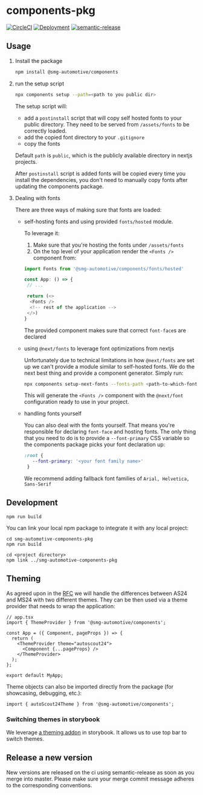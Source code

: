 # components-pkg

[![CircleCI](https://circleci.com/gh/smg-automotive/components-pkg/tree/main.svg?style=svg)](https://circleci.com/gh/smg-automotive/components-pkg/tree/main)
[![Deployment](https://img.shields.io/badge/main-Deployment-yellow)](https://main-components-pkg.branch.autoscout24.dev)
[![semantic-release](https://img.shields.io/badge/%20%20%F0%9F%93%A6%F0%9F%9A%80-semantic--release-e10079.svg)](https://github.com/semantic-release/semantic-release)

## Usage

1. Install the package
   ```sh
   npm install @smg-automotive/components
   ```
2. run the setup script

   ```sh
   npx components setup --path=<path to you public dir>
   ```

   The setup script will:

   - add a `postinstall` script that will copy self hosted fonts to your public directory. They need to be served from `/assets/fonts` to be correctly loaded.
   - add the copied font directory to your `.gitignore`
   - copy the fonts

   Default `path` is `public`, which is the publicly available directory in nextjs projects.

   After `postinstall` script is added fonts will be copied every time you install the dependencies, you don't need to manually copy fonts after updating the components package.

3. Dealing with fonts

   There are three ways of making sure that fonts are loaded:

   - self-hosting fonts and using provided `fonts/hosted` module.

     To leverage it:

     1. Make sure that you're hosting the fonts under `/assets/fonts`
     2. On the top level of your application render the `<Fonts />` component from:

     ```typescript
     import Fonts from '@smg-automotive/components/fonts/hosted'

     const App: () => {
      // ...

      return (<>
       <Fonts />
       <!-- rest of the application -->
      </>)
     }
     ```

     The provided component makes sure that correct `font-face`s are declared

   - using `@next/fonts` to leverage font optimizations from nextjs

     Unfortunately due to technical limitations in how `@next/fonts` are set up we can't provide a module similar to self-hosted fonts. We do the next best thing and provide a component generator. Simply run:

     ```bash
     npx components setup-next-fonts --fonts-path <path-to-which-fonts-were-copied> --component-path <path-to-save-the-component>
     ```

     This will generate the `<Fonts />` component with the `@next/font` configuration ready to use in your project.

   - handling fonts yourself

     You can also deal with the fonts yourself. That means you're responsible for declaring `font-face` and hosting fonts. The only thing that you need to do is to provide a `--font-primary` CSS variable so the components package picks your font declaration up:

     ```CSS
     :root {
        --font-primary: '<your font family name>'
      }
     ```

     We recommend adding fallback font families of `Arial, Helvetica, Sans-Serif`

## Development

```
npm run build
```

You can link your local npm package to integrate it with any local project:

```
cd smg-automotive-components-pkg
npm run build

cd <project directory>
npm link ../smg-automotive-components-pkg
```

## Theming

As agreed upon in the [RFC](https://github.com/smg-automotive/au-docs/discussions/3) we will handle the differences between AS24 and MS24 with two different themes. They can be then used via a theme provider that needs to wrap the application:

```tsx
// app.tsx
import { ThemeProvider } from '@smg-automotive/components';

const App = ({ Component, pageProps }) => {
  return (
    <ThemeProvider theme="autoscout24">
      <Component {...pageProps} />
    </ThemeProvider>
  );
};

export default MyApp;
```

Theme objects can also be imported directly from the package (for showcasing, debugging, etc.):

```tsx
import { autoScout24Theme } from '@smg-automotive/components';
```

### Switching themes in storybook

We leverage [a theming addon](https://storybook.js.org/addons/storybook-addon-themes#custom-decorator) in storybook.
It allows us to use top bar to switch themes.

## Release a new version

New versions are released on the ci using semantic-release as soon as you merge into master. Please
make sure your merge commit message adheres to the corresponding conventions.

